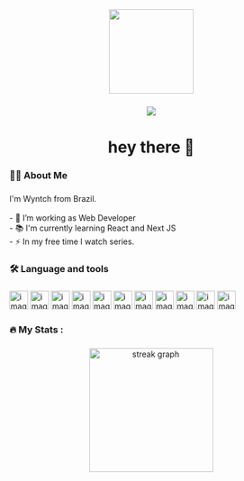 <div align="center">
  <img height="150" src="https://cdn.discordapp.com/avatars/928411302706151445/539daa4b73ef3ac7044dfe40665ad1b9.png"  />
</div>

###

<div align="center">
  <img src="https://visitor-badge.laobi.icu/badge?page_id=Thinxy.Thinxy&"  />
</div>

###

<h1 align="center">hey there 👋</h1>

###

<h3 align="left">👩‍💻  About Me</h3>

###

<p align="left">I'm Wyntch from Brazil.<br><br>- 🔭 I’m working as Web Developer<br>- 📚 I'm currently learning React and Next JS<br>- ⚡ In my free time I watch series.</p>

###

<h3 align="left">🛠 Language and tools</h3>

###

<div align="left">
  <img src="https://skillicons.dev/icons?i=cs" alt="image icon from csharp"
                            style="height: 33px; width: 33px;">
                        <img src="https://skillicons.dev/icons?i=js" alt="image icon from javascript"
                            style="height: 33px; width: 33px;">
                        <img src="https://skillicons.dev/icons?i=ts" alt="image icon from typescript"
                            style="height: 33px; width: 33px;">
                        <img src="https://skillicons.dev/icons?i=html" alt="image icon from html"
                            style="height: 33px; width: 33px;">
                        <img src="https://skillicons.dev/icons?i=css" alt="image icon from css"
                            style="height: 33px; width: 33px;">
                        <img src="https://skillicons.dev/icons?i=tailwindcss" alt="image icon from tailwindcss"
                            style="height: 33px; width: 33px;">
                        <img src="https://skillicons.dev/icons?i=react" alt="image icon from react"
                            style="height: 33px; width: 33px;">
                        <img src="https://skillicons.dev/icons?i=vuejs" alt="image icon from vuejs"
                            style="height: 33px; width: 33px;">
                        <img src="https://skillicons.dev/icons?i=nextjs" alt="image icon from nextjs"
                            style="height: 33px; width: 33px;">
                        <img src="https://skillicons.dev/icons?i=nodejs" alt="image icon from nodejs"
                            style="height: 33px; width: 33px;">
                        <img src="https://skillicons.dev/icons?i=mongodb" alt="image icon from mongodb"
                            style="height: 33px; width: 33px;">

###

<h3 align="left">🔥   My Stats :</h3>

###

<div align="center">
  <img src="https://streak-stats.demolab.com?user=Thinxy&locale=en&mode=daily&theme=dark&hide_border=false&border_radius=5&order=3" height="220" alt="streak graph"  />
</div>

###
